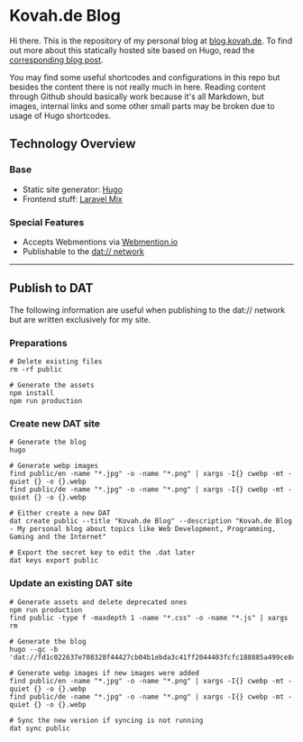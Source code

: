 # Kovah.de Blog

Hi there. This is the repository of my personal blog at [blog.kovah.de](https://blog.kovah.de). To find out more about this statically hosted site based on Hugo, read the [corresponding blog post](https://blog.kovah.de/en/2019/static-blog-with-hugo/).

You may find some useful shortcodes and configurations in this repo but besides the content there is not really much in here. Reading content through Github should basically work because it's all Markdown, but images, internal links and some other small parts may be broken due to usage of Hugo shortcodes.

## Technology Overview

### Base

* Static site generator: [Hugo](https://gohugo.io/)
* Frontend stuff: [Laravel Mix](https://laravel-mix.com/)

### Special Features

* Accepts Webmentions via [Webmention.io](https://webmention.io/)
* Publishable to the [dat:// network](https://dat.foundation/)


---


## Publish to DAT

The following information are useful when publishing to the dat:// network but are written exclusively for my site.

### Preparations

```
# Delete existing files
rm -rf public

# Generate the assets
npm install
npm run production
```

### Create new DAT site

```
# Generate the blog
hugo

# Generate webp images
find public/en -name "*.jpg" -o -name "*.png" | xargs -I{} cwebp -mt -quiet {} -o {}.webp
find public/de -name "*.jpg" -o -name "*.png" | xargs -I{} cwebp -mt -quiet {} -o {}.webp

# Either create a new DAT
dat create public --title "Kovah.de Blog" --description "Kovah.de Blog - My personal blog about topics like Web Development, Programming, Gaming and the Internet"

# Export the secret key to edit the .dat later
dat keys export public
```

### Update an existing DAT site

```
# Generate assets and delete deprecated ones
npm run production
find public -type f -maxdepth 1 -name "*.css" -o -name "*.js" | xargs rm

# Generate the blog
hugo --gc -b 'dat://fd1c022637e708328f44427cb04b1ebda3c41ff2044403fcfc188885a499ce8c/'

# Generate webp images if new images were added
find public/en -name "*.jpg" -o -name "*.png" | xargs -I{} cwebp -mt -quiet {} -o {}.webp
find public/de -name "*.jpg" -o -name "*.png" | xargs -I{} cwebp -mt -quiet {} -o {}.webp

# Sync the new version if syncing is not running
dat sync public
```
